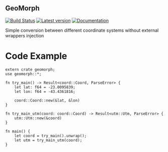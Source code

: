 ## GeoMorph

[![Build Status](https://travis-ci.org/vlopes11/geomorph.svg?branch=master)](https://travis-ci.org/vlopes11/geomorph)
[![Latest version](https://img.shields.io/crates/v/geomorph.svg)](https://crates.io/crates/geomorph)
[![Documentation](https://docs.rs/geomorph/badge.svg)](https://docs.rs/geomorph)

Simple conversion between different coordinate systems without external wrappers injection

# Code Example
```
extern crate geomorph;
use geomorph::*;

fn try_main() -> Result<coord::Coord, ParseError> {
    let lat: f64 = -23.0095839;
    let lon: f64 = -43.4361816;
    
    coord::Coord::new(&lat, &lon)
}

fn try_main_utm(coord: coord::Coord) -> Result<utm::Utm, ParseError> {
    utm::Utm::new(&coord)
}

fn main() {
    let coord = try_main().unwrap();
    let utm = try_main_utm(coord);
}
```
